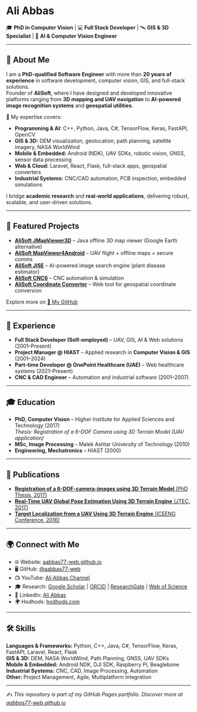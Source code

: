 # Ali Abbas

🎓 **PhD in Computer Vision** | 💻 **Full Stack Developer** | 🛰️ **GIS & 3D Specialist** | 🤖 **AI & Computer Vision Engineer**

---

## 👋 About Me
I am a **PhD-qualified Software Engineer** with more than **20 years of experience** in software development, computer vision, GIS, and full-stack solutions.  
Founder of **AliSoft**, where I have designed and developed innovative platforms ranging from **3D mapping and UAV navigation** to **AI-powered image recognition systems** and **geospatial utilities**.

🔹 My expertise covers:
- **Programming & AI:** C++, Python, Java, C#, TensorFlow, Keras, FastAPI, OpenCV  
- **GIS & 3D:** DEM visualization, geolocation, path planning, satellite imagery, NASA WorldWind  
- **Mobile & Embedded:** Android (NDK), UAV SDKs, robotic vision, GNSS, sensor data processing  
- **Web & Cloud:** Laravel, React, Flask, full-stack apps, geospatial converters  
- **Industrial Systems:** CNC/CAD automation, PCB inspection, embedded simulations  

I bridge **academic research** and **real-world applications**, delivering robust, scalable, and user-driven solutions.

---

## 🚀 Featured Projects
- [**AliSoft JMapViewer3D**](https://github.com/aabbas77-web/JMapViewer3D) – Java offline 3D map viewer (Google Earth alternative)  
- [**AliSoft MapViewer4Android**](https://github.com/aabbas77-web/MapViewer4Android) – UAV flight + offline maps + secure comms  
- [**AliSoft JISE**](https://github.com/aabbas77-web/JISE) – AI-powered image search engine (plant disease estimator)  
- [**AliSoft CNC6**](https://github.com/aabbas77-web/CNC6) – CNC automation & simulation  
- [**AliSoft Coordinate Converter**](https://github.com/aabbas77-web/coordinate_converter) – Web tool for geospatial coordinate conversion  

Explore more on [🔗 My GitHub](https://github.com/aabbas77-web)

---

## 💼 Experience
- **Full Stack Developer (Self-employed)** – UAV, GIS, AI & Web solutions (2001–Present)  
- **Project Manager @ HIAST** – Applied research in **Computer Vision & GIS** (2001–2024)  
- **Part-time Developer @ OnePoint Healthcare (UAE)** – Web healthcare systems (2021–Present)  
- **CNC & CAD Engineer** – Automation and industrial software (2001–2007)  

---

## 🎓 Education
- **PhD, Computer Vision** – Higher Institute for Applied Sciences and Technology (2017)  
  *Thesis: Registration of a 6-DOF Camera using 3D Terrain Model (UAV application)*  
- **MSc, Image Processing** – Malek Ashtar University of Technology (2010)  
- **Engineering, Mechatronics** – HIAST (2000)  

---

## 📝 Publications
- [**Registration of a 6-DOF-camera-images using 3D Terrain Model** (PhD Thesis, 2017)](https://hiast.edu.sy/sites/default/files/MasterPHD/596dd15d123c7.pdf)
- [**Real-Time UAV Global Pose Estimation Using 3D Terrain Engine** (JTEC, 2017)](https://jtec.utem.edu.my/jtec/article/download/1781/1095)
- [**Target Localization from a UAV Using 3D Terrain Engine** (ICEENG Conference, 2016)](https://iceeng.journals.ekb.eg/article_30337_b37cd33a3f6bb759a19df99093a16e8d.pdf)

---

## 🌍 Connect with Me
- 🌐 Website: [aabbas77-web.github.io](https://aabbas77-web.github.io)  
- 🖥️ GitHub: [@aabbas77-web](https://github.com/aabbas77-web)  
- 📺 YouTube: [Ali Abbas Channel](https://www.youtube.com/@aliabbas8784)  
- 🎓 Research: [Google Scholar](https://scholar.google.com/citations?user=vdP4qo4AAAAJ) | [ORCID](https://orcid.org/0000-0002-5584-2083) | [ResearchGate](https://www.researchgate.net/profile/Ali-Abbas-90) | [Web of Science](https://www.webofscience.com/wos/author/record/AFM-8617-2022)  
- 💼 LinkedIn: [Ali Abbas](https://www.linkedin.com/in/ali-abbas-45799710b)  
- 🌍 Hodhods: [hodhods.com](https://hodhods.com)  

---

## 🛠️ Skills
**Languages & Frameworks:** Python, C++, Java, C#, TensorFlow, Keras, FastAPI, Laravel, React, Flask  
**GIS & 3D:** DEM, NASA WorldWind, Path Planning, GNSS, UAV SDKs  
**Mobile & Embedded:** Android NDK, DJI SDK, Raspberry Pi, Beaglebone  
**Industrial Systems:** CNC, CAD, Image Processing, Automation  
**Other:** Project Management, Agile, Multiplatform Integration  

---

✍️ *This repository is part of my GitHub Pages portfolio. Discover more at [aabbas77-web.github.io](https://aabbas77-web.github.io)*

